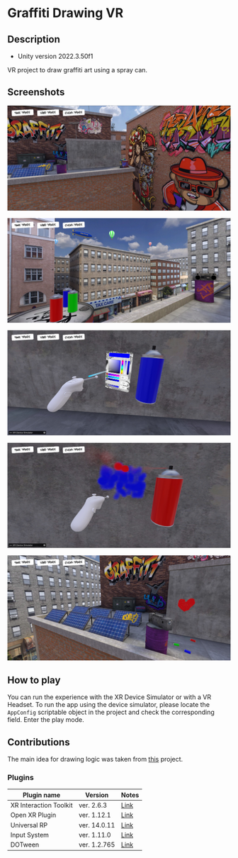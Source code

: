 # Graffiti Drawing VR

## Description
- Unity version 2022.3.50f1

VR project to draw graffiti art using a spray can.

## Screenshots
![Screen1](Images/Screen1.jpg)

![Screen2](Images/Screen2.jpg)

![Screen3](Images/Screen3.jpg)

![Screen4](Images/Screen4.jpg)

![Screen5](Images/Screen5.jpg)

## How to play

You can run the experience with the XR Device Simulator or with a VR Headset.
To run the app using the device simulator, please locate the `AppConfig` scriptable object in the project and check the corresponding field. Enter the play mode.

## Contributions

The main idea for drawing logic was taken from [this](https://github.com/sugi-cho/Unity-ProjectionSpray-v2) project.

### Plugins

| Plugin name            | Version      | Notes                                                                                                                |
|------------------------|--------------|----------------------------------------------------------------------------------------------------------------------|
| XR Interaction Toolkit | ver. 2.6.3   | [Link](https://docs.unity3d.com/Packages/com.unity.xr.interaction.toolkit@2.6/manual/index.html)                     |
| Open XR Plugin         | ver. 1.12.1  | [Link](https://docs.unity3d.com/Packages/com.unity.xr.openxr@1.12/manual/index.html)                                 |
| Universal RP           | ver. 14.0.11 | [Link](https://docs.unity3d.com/Packages/com.unity.render-pipelines.universal@14.0/manual/index.html)                |
| Input System           | ver. 1.11.0  | [Link](https://docs.unity3d.com/Packages/com.unity.inputsystem@1.11/manual/index.html)                               |
| DOTween                | ver. 1.2.765 | [Link](https://dotween.demigiant.com/documentation.php)                                                              |